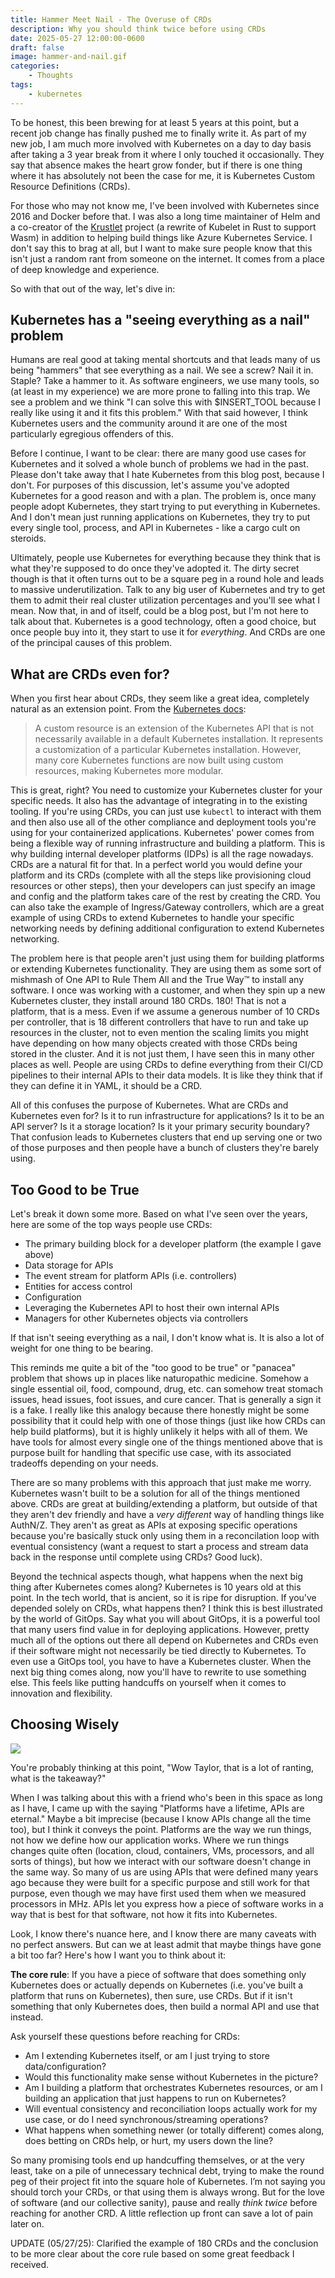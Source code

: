 ```yaml
---
title: Hammer Meet Nail - The Overuse of CRDs
description: Why you should think twice before using CRDs
date: 2025-05-27 12:00:00-0600
draft: false
image: hammer-and-nail.gif
categories:
    - Thoughts
tags:
    - kubernetes
---
```


To be honest, this been brewing for at least 5 years at this point, but a recent job change has
finally pushed me to finally write it. As part of my new job, I am much more involved with
Kubernetes on a day to day basis after taking a 3 year break from it where I only touched it
occasionally. They say that absence makes the heart grow fonder, but if there is one thing where it
has absolutely not been the case for me, it is Kubernetes Custom Resource Definitions (CRDs).

For those who may not know me, I've been involved with Kubernetes since 2016 and Docker before that.
I was also a long time maintainer of Helm and a co-creator of the [Krustlet](https://krustlet.dev/)
project (a rewrite of Kubelet in Rust to support Wasm) in addition to helping build things like
Azure Kubernetes Service. I don't say this to brag at all, but I want to make sure people know that
this isn't just a random rant from someone on the internet. It comes from a place of deep knowledge
and experience.

So with that out of the way, let's dive in:

## Kubernetes has a "seeing everything as a nail" problem

Humans are real good at taking mental shortcuts and that leads many of us being "hammers" that see
everything as a nail. We see a screw? Nail it in. Staple? Take a hammer to it. As software
engineers, we use many tools, so (at least in my experience) we are more prone to falling into this
trap. We see a problem and we think "I can solve this with $INSERT_TOOL because I really like using
it and it fits this problem." With that said however, I think Kubernetes users and the community
around it are one of the most particularly egregious offenders of this.

Before I continue, I want to be clear: there are many good use cases for Kubernetes and it solved a
whole bunch of problems we had in the past. Please don't take away that I hate Kubernetes from this
blog post, because I don't. For purposes of this discussion, let's assume you've adopted Kubernetes
for a good reason and with a plan. The problem is, once many people adopt Kubernetes, they start
trying to put everything in Kubernetes. And I don't mean just running applications on Kubernetes,
they try to put every single tool, process, and API in Kubernetes - like a cargo cult on steroids.

Ultimately, people use Kubernetes for everything because they think that is what they're supposed to
do once they've adopted it. The dirty secret though is that it often turns out to be a square peg in
a round hole and leads to massive underutilization. Talk to any big user of Kubernetes and try to
get them to admit their real cluster utilization percentages and you'll see what I mean. Now that,
in and of itself, could be a blog post, but I'm not here to talk about that. Kubernetes is a good
technology, often a good choice, but once people buy into it, they start to use it for _everything_.
And CRDs are one of the principal causes of this problem.

## What are CRDs even for?

When you first hear about CRDs, they seem like a great idea, completely natural as an extension
point. From the [Kubernetes
docs](https://kubernetes.io/docs/concepts/extend-kubernetes/api-extension/custom-resources/):

> A custom resource is an extension of the Kubernetes API that is not necessarily available in a
> default Kubernetes installation. It represents a customization of a particular Kubernetes
> installation. However, many core Kubernetes functions are now built using custom resources, making
> Kubernetes more modular.

This is great, right? You need to customize your Kubernetes cluster for your specific needs. It also
has the advantage of integrating in to the existing tooling. If you're using CRDs, you can just use
`kubectl` to interact with them and then also use all of the other compliance and deployment tools
you're using for your containerized applications. Kubernetes' power comes from being a flexible way
of running infrastructure and building a platform. This is why building internal developer platforms
(IDPs) is all the rage nowadays. CRDs are a natural fit for that. In a perfect world you would
define your platform and its CRDs (complete with all the steps like provisioning cloud resources or
other steps), then your developers can just specify an image and config and the platform takes care
of the rest by creating the CRD. You can also take the example of Ingress/Gateway controllers, which
are a great example of using CRDs to extend Kubernetes to handle your specific networking needs by
defining additional configuration to extend Kubernetes networking.

The problem here is that people aren't just using them for building platforms or extending
Kubernetes functionality. They are using them as some sort of mishmash of One API to Rule Them All
and the True Way™ to install any software. I once was working with a customer, and when they spin up
a new Kubernetes cluster, they install around 180 CRDs. 180! That is not a platform, that is a mess.
Even if we assume a generous number of 10 CRDs per controller, that is 18 different controllers that
have to run and take up resources in the cluster, not to even mention the scaling limits you might
have depending on how many objects created with those CRDs being stored in the cluster. And it is
not just them, I have seen this in many other places as well. People are using CRDs to define
everything from their CI/CD pipelines to their internal APIs to their data models. It is like they
think that if they can define it in YAML, it should be a CRD.

All of this confuses the purpose of Kubernetes. What are CRDs and Kubernetes even for? Is it to run
infrastructure for applications? Is it to be an API server? Is it a storage location? Is it your
primary security boundary? That confusion leads to Kubernetes clusters that end up serving one or
two of those purposes and then people have a bunch of clusters they're barely using.

## Too Good to be True

Let's break it down some more. Based on what I've seen over the years, here are some of the top ways
people use CRDs:

- The primary building block for a developer platform (the example I gave above)
- Data storage for APIs
- The event stream for platform APIs (i.e. controllers)
- Entities for access control
- Configuration
- Leveraging the Kubernetes API to host their own internal APIs
- Managers for other Kubernetes objects via controllers

If that isn't seeing everything as a nail, I don't know what is. It is also a lot of weight for one
thing to be bearing.

This reminds me quite a bit of the "too good to be true" or "panacea" problem that shows up in
places like naturopathic medicine. Somehow a single essential oil, food, compound, drug, etc. can
somehow treat stomach issues, head issues, foot issues, and cure cancer. That is generally a sign it
is a fake. I really like this analogy because there honestly might be some possibility that it could
help with one of those things (just like how CRDs can help build platforms), but it is highly
unlikely it helps with all of them. We have tools for almost every single one of the things
mentioned above that is purpose built for handling that specific use case, with its associated
tradeoffs depending on your needs.

There are so many problems with this approach that just make me worry. Kubernetes wasn't built to be
a solution for all of the things mentioned above. CRDs are great at building/extending a platform,
but outside of that they aren't dev friendly and have a _very different_ way of handling things like
AuthN/Z. They aren't as great as APIs at exposing specific operations because you're basically stuck
only using them in a reconcilation loop with eventual consistency (want a request to start a process
and stream data back in the response until complete using CRDs? Good luck).

Beyond the technical aspects though, what happens when the next big thing after Kubernetes comes
along? Kubernetes is 10 years old at this point. In the tech world, that is ancient, so it is ripe
for disruption. If you've depended solely on CRDs, what happens then? I think this is best
illustrated by the world of GitOps. Say what you will about GitOps, it is a powerful tool that many
users find value in for deploying applications. However, pretty much all of the options out there
all depend on Kubernetes and CRDs even if their software might not necessarily be tied directly to
Kubernetes. To even use a GitOps tool, you have to have a Kubernetes cluster. When the next big
thing comes along, now you'll have to rewrite to use something else. This feels like putting
handcuffs on yourself when it comes to innovation and flexibility.

## Choosing Wisely

![](chose-poorly.gif)

You're probably thinking at this point, "Wow Taylor, that is a lot of ranting, what is the takeaway?"

When I was talking about this with a friend who's been in this space as long as I have, I came up
with the saying "Platforms have a lifetime, APIs are eternal." Maybe a bit imprecise (because I know
APIs change all the time too), but I think it conveys the point. Platforms are the way we run
things, not how we define how our application works. Where we run things changes quite often
(location, cloud, containers, VMs, processors, and all sorts of things), but how we interact with
our software doesn't change in the same way. So many of us are using APIs that were defined many
years ago because they were built for a specific purpose and still work for that purpose, even
though we may have first used them when we measured processors in MHz. APIs let you express how
a piece of software works in a way that is best for that software, not how it fits into
Kubernetes.

Look, I know there's nuance here, and I know there are many caveats with no perfect answers. But can
we at least admit that maybe things have gone a bit too far? Here's how I want you to think about
it:

**The core rule**: If you have a piece of software that does something only Kubernetes does or
actually depends on Kubernetes (i.e. you've built a platform that runs on Kubernetes), then sure,
use CRDs. But if it isn't something that only Kubernetes does, then build a normal API and use that
instead.

Ask yourself these questions before reaching for CRDs:

- Am I extending Kubernetes itself, or am I just trying to store data/configuration?
- Would this functionality make sense without Kubernetes in the picture?
- Am I building a platform that orchestrates Kubernetes resources, or am I building an application
  that just happens to run on Kubernetes?
- Will eventual consistency and reconciliation loops actually work for my use case, or do I need
  synchronous/streaming operations?
- What happens when something newer (or totally different) comes along, does betting on CRDs help, or
  hurt, my users down the line?

So many promising tools end up handcuffing themselves, or at the very least, take on a pile of
unnecessary technical debt, trying to make the round peg of their project fit into the square hole
of Kubernetes. I’m not saying you should torch your CRDs, or that using them is always wrong. But
for the love of software (and our collective sanity), pause and really _think twice_ before reaching
for another CRD. A little reflection up front can save a lot of pain later on.

UPDATE (05/27/25): Clarified the example of 180 CRDs and the conclusion to be more clear about the
core rule based on some great feedback I received.
